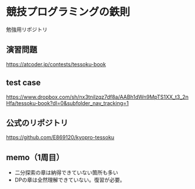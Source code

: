 # 競技プログラミングの鉄則

勉強用リポジトリ

## 演習問題
https://atcoder.jp/contests/tessoku-book

## test case
https://www.dropbox.com/sh/nx3tnilzqz7df8a/AABh1dWn9MpTS1XX_t3_2nHfa/tessoku-book?dl=0&subfolder_nav_tracking=1

## 公式のリポジトリ
https://github.com/E869120/kyopro-tessoku


## memo（1周目）
* 二分探索の章は納得できていない箇所も多い
* DPの章は全然理解できていない。復習が必要。
